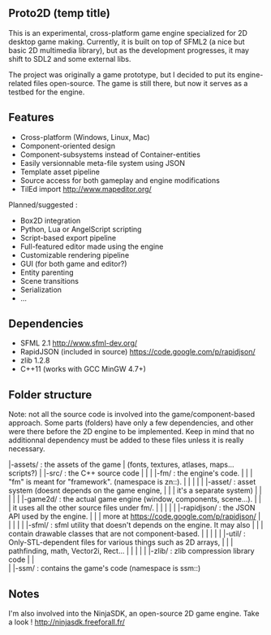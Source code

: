 Proto2D (temp title)
--------------------

This is an experimental, cross-platform game engine specialized for 2D desktop
game making. Currently, it is built on top of SFML2
(a nice but basic 2D multimedia library), but as the development progresses,
it may shift to SDL2 and some external libs.

The project was originally a game prototype, but I decided to put its
engine-related files open-source. The game is still there, but now it serves as
a testbed for the engine.

Features
--------

- Cross-platform (Windows, Linux, Mac)
- Component-oriented design
- Component-subsystems instead of Container-entities
- Easily versionnable meta-file system using JSON
- Template asset pipeline
- Source access for both gameplay and engine modifications
- TilEd import http://www.mapeditor.org/

Planned/suggested :

- Box2D integration
- Python, Lua or AngelScript scripting
- Script-based export pipeline
- Full-featured editor made using the engine
- Customizable rendering pipeline
- GUI (for both game and editor?)
- Entity parenting
- Scene transitions
- Serialization
- ...

Dependencies
------------

- SFML 2.1 http://www.sfml-dev.org/
- RapidJSON (included in source) https://code.google.com/p/rapidjson/
- zlib 1.2.8
- C++11 (works with GCC MinGW 4.7+)

Folder structure
----------------

Note: not all the source code is involved into the game/component-based
approach. Some parts (folders) have only a few dependencies,
and other were there before the 2D engine to be implemented. Keep in mind that
no additionnal dependency must be added to these files unless it is really
necessary.

|-assets/      : the assets of the game
|                (fonts, textures, atlases, maps... scripts?)
|
|-src/         : the C++ source code
| |
| |-fm/        : the engine's code.
| | |            "fm" is meant for "framework". (namespace is zn::).
| | |
| | |-asset/   : asset system (doesnt depends on the game engine,
| | |            it's a separate system)
| | |
| | |-game2d/  : the actual game engine (window, components, scene...).
| | |            it uses all the other source files under fm/.
| | |
| | |-rapidjson/ : the JSON API used by the engine.
| | |              more at https://code.google.com/p/rapidjson/
| | |
| | |-sfml/    : sfml utility that doesn't depends on the engine. It may also
| | |            contain drawable classes that are not component-based.
| | |
| | |-util/    : Only-STL-dependent files for various things such as 2D arrays,
| | |            pathfinding, math, Vector2i, Rect...
| | |
| | |-zlib/    : zlib compression library code
| |  
| |-ssm/       : contains the game's code (namespace is ssm::)

Notes
-----

I'm also involved into the NinjaSDK, an open-source 2D game engine.
Take a look ! http://ninjasdk.freeforall.fr/

